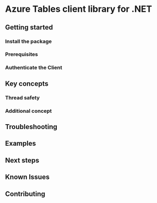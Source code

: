 # Azure Tables client library for .NET

## Getting started

### Install the package

### Prerequisites

### Authenticate the Client

## Key concepts

### Thread safety

### Additional concept

## Troubleshooting

## Examples

## Next steps

## Known Issues

## Contributing
